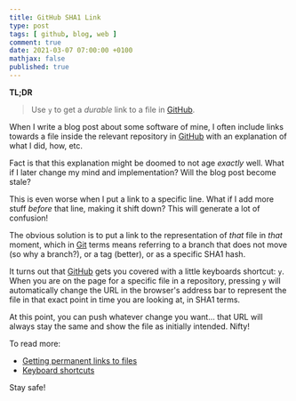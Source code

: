```yaml
---
title: GitHub SHA1 Link
type: post
tags: [ github, blog, web ]
comment: true
date: 2021-03-07 07:00:00 +0100
mathjax: false
published: true
---
```


**TL;DR**

> Use `y` to get a *durable* link to a file in [GitHub][].

When I write a blog post about some software of mine, I often include
links towards a file inside the relevant repository in [GitHub][] with
an explanation of what I did, how, etc.

Fact is that this explanation might be doomed to not age *exactly* well.
What if I later change my mind and implementation? Will the blog post
become stale?

This is even worse when I put a link to a specific line. What if I add
more stuff *before* that line, making it shift down? This will generate
a lot of confusion!

The obvious solution is to put a link to the representation of *that*
file in *that* moment, which in [Git][] terms means referring to a
branch that does not move (so why a branch?), or a tag (better), or as a
specific SHA1 hash.

It turns out that [GitHub][] gets you covered with a little keyboards
shortcut: `y`. When you are on the page for a specific file in a
repository, pressing `y` will automatically change the URL in the
browser's address bar to represent the file in that exact point in time
you are looking at, in SHA1 terms.

At this point, you can push whatever change you want... that URL will
always stay the same and show the file as initially intended. Nifty!

To read more:

- [Getting permanent links to files][]
- [Keyboard shortcuts][]

Stay safe!

[GitHub]: https://github.com/
[Git]: https://www.git-scm.com/
[Getting permanent links to files]: https://docs.github.com/en/github/managing-files-in-a-repository/getting-permanent-links-to-files
[Keyboard shortcuts]: https://docs.github.com/en/github/getting-started-with-github/keyboard-shortcuts

